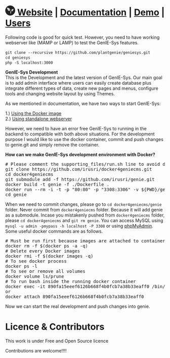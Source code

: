 [![GenIECMS](https://github.com/plantgenie/geniesys/blob/master/docs/images/logo_32.png?raw=true "Download") Website](http://geniesys.org) | [Documentation](https://geniesys.readthedocs.io/en/latest/index.html) | [Demo](https://eucgenie.org) | [Users](https://geniesys.readthedocs.io/en/latest/clients.html)
=======
<!--[![readthedocs](https://readthedocs.org/projects/geniecms/badge/?version=latest "readthedocs")](http://geniecms.readthedocs.io/en/latest/installation_updates.html)-->


<!--| **Quick Installation** | **Demo** | 
|----------|----------|
|    <a href="https://raw.githubusercontent.com/plantgenie/geniesys/master/docs/images/Quick_installation.gif" target="_blank"><img src="https://github.com/plantgenie/geniesys/blob/master/docs/images/Quick_installation.gif"></a>      |  <a href="https://eucgenie.org" target="_blank"><img src="https://github.com/plantgenie/geniesys/blob/master/docs/images/genie_demo.png?raw=true"></a>        |  
-->
<aside class="notice">
Following code is good for quick test. However, you need to have working webserver like (MAMP or LAMP) to test the GenIE-Sys features.
</aside>

```shell
git clone --recursive https://github.com/plantgenie/geniesys.git
cd geniesys
php -S localhost:3000 
```

<!--
[![asciicast](https://asciinema.org/a/6kwlxee1o1qt15r3gunx7lt08.png)](https://asciinema.org/a/6kwlxee1o1qt15r3gunx7lt08)

**Make your wish**


 [![Beerpay](https://beerpay.io/plantgenie/geniesys/make-wish.svg?style=flat)](https://beerpay.io/plantgenie/geniesys)
-->
**GenIE-Sys Development**  
This is the Development and the latest version of GenIE-Sys. Our main goal is to add admin interface where users can easily create database plus integrate different types of data, create new pages and menus, configure tools and changing website layout by using Themes.

As we mentioned in documentation, we have two ways to start GenIE-Sys:

1.) [Using the Docker image](https://github.com/irusri/Docker4GenIECMS)   
2.) [Using standalone webserver](https://geniesys.readthedocs.io/en/latest/installation_updates.html)

However, we need to have an error free GenIE-Sys to running in the backend to compatible with both above situations. For the development purpose I would like to use the docker container, commit and push changes to genie.git and simply remove the container.  

**How can we make GenIE-Sys development environment with Docker?**
<pre>
# Please comment the supporting_files/run.sh line to avoid download the geniecms.git  
git clone https://github.com/irusri/docker4geniecms.git  
cd docker4geniecms  
git submodule add -f https://github.com/irusri/genie.git  
docker build -t genie -f ./Dockerfile .  
docker run --rm -i -t -p "80:80" -p "3308:3306" -v ${PWD}/genie:/app -v ${PWD}/mysql:/var/lib/mysql -e MYSQL_ADMIN_PASS="mypass" --name genie genie  
cd genie 
</pre>

When we need to commit changes, please go to `cd docker4geniecms/genie` folder. Never commit from `docker4geniecms` folder. Because it will add genie as a submodule. Incase you mistakenly pushed from `docker4geniecms` folder, please `cd docker4geniecms` and  `git rm genie`. You can access MySQL using `mysql -u admin -pmypass -h localhost -P 3308` or using [phpMyAdmin](http://localhost/phpmyadmin). Some useful docker commands are as follows.
<pre>
# Must be run first because images are attached to containers
docker rm -f $(docker ps -a -q)
# Delete every Docker images
docker rmi -f $(docker images -q)
# To see docker process
docker ps -l 
# To see or remove all volumes
docker volume ls/prune
# To run bash inside the running docker container
docker exec -it 890fa15eeef6126b668f4b0fcb7a38b33eaff0 /bin/bash
or
docker attach 890fa15eeef6126b668f4b0fcb7a38b33eaff0
</pre>

Now we can start the real development and push changes into genie.


Licence & Contributors
======================

This work is under Free and Open Source licence

Contributions are welcome!!!!